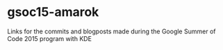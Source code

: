 # gsoc15-amarok
Links for the commits and blogposts made during the Google Summer of Code 2015 program with KDE
